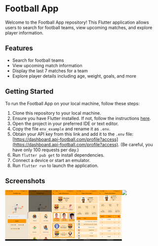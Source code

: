 # Football App

Welcome to the Football App repository! This Flutter application allows users to search for football teams, view upcoming matches, and explore player information.

## Features

- Search for football teams
- View upcoming match information
- Display the last 7 matches for a team
- Explore player details including age, weight, goals, and more

## Getting Started

To run the Football App on your local machine, follow these steps:

1. Clone this repository to your local machine.
2. Ensure you have Flutter installed. If not, follow the instructions [here](https://flutter.dev/docs/get-started/install).
3. Open the project in your preferred IDE or text editor.
4. Copy the file `env_example` and rename it as `.env`.
5. Obtain your API key from this link and add it to the `.env` file: [https://dashboard.api-football.com/profile?access](https://dashboard.api-football.com/profile?access). (Be careful, you have only 100 requests per day.)
6. Run `flutter pub get` to install dependencies.
7. Connect a device or start an emulator.
8. Run `flutter run` to launch the application.

## Screenshots
<div style="display: flex; flex-direction: 'row';">
<img src="./screenshots/searchPage.png" width=15%>
<img src="./screenshots/teamsList.png" width=15%>
<img src="./screenshots/teamInformation.png" width=15%>
<img src="./screenshots/playerInformation.png" width=15%>
<img src="./screenshots/playerInformation2.png" width=15%>
<img src="./screenshots/footballApp.png" width=15%>
</div>
